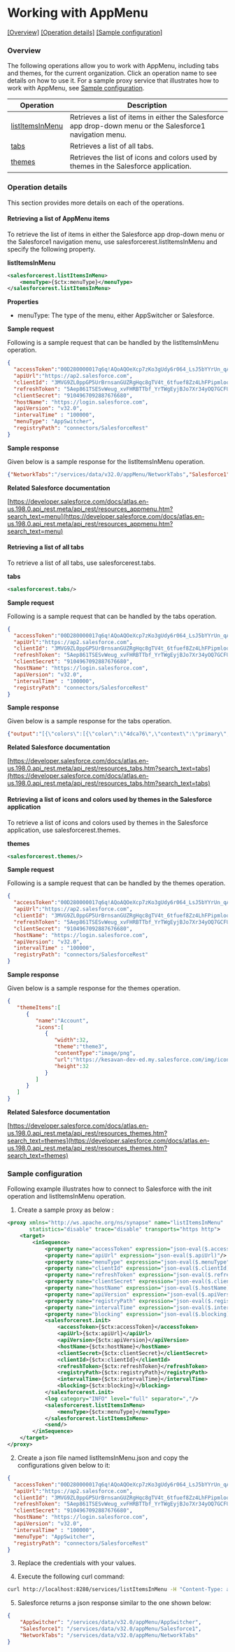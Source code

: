 # Working with AppMenu

[[Overview]](#overview)  [[Operation details]](#operation-details)  [[Sample configuration]](#sample-configuration)

### Overview 

The following operations allow you to work with AppMenu, including tabs and themes, for the current organization. Click an operation name to see details on how to use it.
For a sample proxy service that illustrates how to work with AppMenu, see [Sample configuration](#sample-configuration).

| Operation        | Description |
| ------------- |-------------|
| [listItemsInMenu](#retrieving-a-list-of-appmenu-items)    | Retrieves a list of items in either the Salesforce app drop-down menu or the Salesforce1 navigation menu. |
| [tabs](#retrieving-a-list-of-all-tabs)      | Retrieves a list of all tabs. |
| [themes](#retrieving-a-list-of-icons-and-colors-used-by-themes-in-the-salesforce-application)      | Retrieves the list of icons and colors used by themes in the Salesforce application.|

### Operation details

This section provides more details on each of the operations.

#### Retrieving a list of AppMenu items
To retrieve the list of items in either the Salesforce app drop-down menu or the Salesforce1 navigation menu, use salesforcerest.listItemsInMenu and specify the following property.

**listItemsInMenu**
```xml
<salesforcerest.listItemsInMenu>
    <menuType>{$ctx:menuType}</menuType>
</salesforcerest.listItemsInMenu>
```

**Properties**
* menuType: The type of the menu, either AppSwitcher or Salesforce.

**Sample request**

Following is a sample request that can be handled by the listItemsInMenu operation.

```json
{
  "accessToken":"00D280000017q6q!AQoAQOeXcp7zKo3gUdy6r064_LsJ5bYYrUn_qAZG9TtKFLPfUMRxiato.E162_2XAtCTZLFQTbNk2Rz6Zm_juSakFE_aaBPp",
  "apiUrl":"https://ap2.salesforce.com",
  "clientId": "3MVG9ZL0ppGP5UrBrnsanGUZRgHqc8gTV4t_6tfuef8Zz4LhFPipmlooU6GBszpplbTzVXXWjqkGHubhRip1s",
  "refreshToken": "5Aep861TSESvWeug_xvFHRBTTbf_YrTWgEyjBJo7Xr34yOQ7GCFUN5DnNPxzDIoGoWi4evqOl_lT1B9nE5dAtSb",
  "clientSecret": "9104967092887676680",
  "hostName": "https://login.salesforce.com",
  "apiVersion": "v32.0",
  "intervalTime" : "100000",
  "menuType": "AppSwitcher",
  "registryPath": "connectors/SalesforceRest"
}
```
**Sample response**

Given below is a sample response for the listItemsInMenu operation.

```json
{"NetworkTabs":"/services/data/v32.0/appMenu/NetworkTabs","Salesforce1":"/services/data/v32.0/appMenu/Salesforce1","AppSwitcher":"/services/data/v32.0/appMenu/AppSwitcher"}  
```

**Related Salesforce documentation**

[https://developer.salesforce.com/docs/atlas.en-us.198.0.api_rest.meta/api_rest/resources_appmenu.htm?search_text=menu](https://developer.salesforce.com/docs/atlas.en-us.198.0.api_rest.meta/api_rest/resources_appmenu.htm?search_text=menu)

#### Retrieving a list of all tabs

To retrieve a list of all tabs, use salesforcerest.tabs.

**tabs**
```xml
<salesforcerest.tabs/>
```

**Sample request**

Following is a sample request that can be handled by the tabs operation.

```json
{
  "accessToken":"00D280000017q6q!AQoAQOeXcp7zKo3gUdy6r064_LsJ5bYYrUn_qAZG9TtKFLPfUMRxiato.E162_2XAtCTZLFQTbNk2Rz6Zm_juSakFE_aaBPp",
  "apiUrl":"https://ap2.salesforce.com",
  "clientId": "3MVG9ZL0ppGP5UrBrnsanGUZRgHqc8gTV4t_6tfuef8Zz4LhFPipmlooU6GBszpplbTzVXXWjqkGHubhRip1s",
  "refreshToken": "5Aep861TSESvWeug_xvFHRBTTbf_YrTWgEyjBJo7Xr34yOQ7GCFUN5DnNPxzDIoGoWi4evqOl_lT1B9nE5dAtSb",
  "clientSecret": "9104967092887676680",
  "hostName": "https://login.salesforce.com",
  "apiVersion": "v32.0",
  "intervalTime" : "100000",
  "registryPath": "connectors/SalesforceRest"
}
```
**Sample response**

Given below is a sample response for the tabs operation.

```json
{"output":"[{\"colors\":[{\"color\":\"4dca76\",\"context\":\"primary\",\"theme\":\"theme4\"},{\"color\":\"319431\",\"context\":\"primary\",\"theme\":\"theme3\"}],\"custom\":true,\"iconUrl\":\"https://kesavan-dev-ed.my.salesforce.com/img/icon/form32.png\",..}
```

**Related Salesforce documentation**

[https://developer.salesforce.com/docs/atlas.en-us.198.0.api_rest.meta/api_rest/resources_tabs.htm?search_text=tabs](https://developer.salesforce.com/docs/atlas.en-us.198.0.api_rest.meta/api_rest/resources_tabs.htm?search_text=tabs)

#### Retrieving a list of icons and colors used by themes in the Salesforce application

To retrieve a list of icons and colors used by themes in the Salesforce application, use salesforcerest.themes.

**themes**
```xml
<salesforcerest.themes/>
```

**Sample request**

Following is a sample request that can be handled by the themes operation.

```json
{
  "accessToken":"00D280000017q6q!AQoAQOeXcp7zKo3gUdy6r064_LsJ5bYYrUn_qAZG9TtKFLPfUMRxiato.E162_2XAtCTZLFQTbNk2Rz6Zm_juSakFE_aaBPp",
  "apiUrl":"https://ap2.salesforce.com",
  "clientId": "3MVG9ZL0ppGP5UrBrnsanGUZRgHqc8gTV4t_6tfuef8Zz4LhFPipmlooU6GBszpplbTzVXXWjqkGHubhRip1s",
  "refreshToken": "5Aep861TSESvWeug_xvFHRBTTbf_YrTWgEyjBJo7Xr34yOQ7GCFUN5DnNPxzDIoGoWi4evqOl_lT1B9nE5dAtSb",
  "clientSecret": "9104967092887676680",
  "hostName": "https://login.salesforce.com",
  "apiVersion": "v32.0",
  "intervalTime" : "100000",
  "registryPath": "connectors/SalesforceRest"
}
```
**Sample response**

Given below is a sample response for the themes operation.

```json
{
   "themeItems":[
      {
         "name":"Account",
         "icons":[
            {
               "width":32,
               "theme":"theme3",
               "contentType":"image/png",
               "url":"https://kesavan-dev-ed.my.salesforce.com/img/icon/accounts32.png",
               "height":32
            }
         ]
      }
   ]
}
```

**Related Salesforce documentation**

[https://developer.salesforce.com/docs/atlas.en-us.198.0.api_rest.meta/api_rest/resources_themes.htm?search_text=themes](https://developer.salesforce.com/docs/atlas.en-us.198.0.api_rest.meta/api_rest/resources_themes.htm?search_text=themes)

### Sample configuration

Following example illustrates how to connect to Salesforce with the init operation and listItemsInMenu operation.

1. Create a sample proxy as below :

```xml
<proxy xmlns="http://ws.apache.org/ns/synapse" name="listItemsInMenu"
       statistics="disable" trace="disable" transports="https http">
    <target>
        <inSequence>
            <property name="accessToken" expression="json-eval($.accessToken)"/>
            <property name="apiUrl" expression="json-eval($.apiUrl)"/>
            <property name="menuType" expression="json-eval($.menuType"/>
            <property name="clientId" expression="json-eval($.clientId)"/>
            <property name="refreshToken" expression="json-eval($.refreshToken)"/>
            <property name="clientSecret" expression="json-eval($.clientSecret)"/>
            <property name="hostName" expression="json-eval($.hostName)"/>
            <property name="apiVersion" expression="json-eval($.apiVersion)"/>
            <property name="registryPath" expression="json-eval($.registryPath)"/>
            <property name="intervalTime" expression="json-eval($.intervalTime)"/>
            <property name="blocking" expression="json-eval($.blocking)"/>
            <salesforcerest.init>
                <accessToken>{$ctx:accessToken}</accessToken>
                <apiUrl>{$ctx:apiUrl}</apiUrl>
                <apiVersion>{$ctx:apiVersion}</apiVersion>
                <hostName>{$ctx:hostName}</hostName>
                <clientSecret>{$ctx:clientSecret}</clientSecret>
                <clientId>{$ctx:clientId}</clientId>
                <refreshToken>{$ctx:refreshToken}</refreshToken>
                <registryPath>{$ctx:registryPath}</registryPath>
                <intervalTime>{$ctx:intervalTime}</intervalTime>
                <blocking>{$ctx:blocking}</blocking>
            </salesforcerest.init>
            <log category="INFO" level="full" separator=","/>
            <salesforcerest.listItemsInMenu>
                <menuType>{$ctx:menuType}</menuType>
            </salesforcerest.listItemsInMenu>
            <send/>
        </inSequence>
    </target>
</proxy>
```

2. Create a json file named listItemsInMenu.json and copy the configurations given below to it:

```json
{
  "accessToken":"00D280000017q6q!AQoAQOeXcp7zKo3gUdy6r064_LsJ5bYYrUn_qAZG9TtKFLPfUMRxiato.E162_2XAtCTZLFQTbNk2Rz6Zm_juSakFE_aaBPp",
  "apiUrl":"https://ap2.salesforce.com",
  "clientId": "3MVG9ZL0ppGP5UrBrnsanGUZRgHqc8gTV4t_6tfuef8Zz4LhFPipmlooU6GBszpplbTzVXXWjqkGHubhRip1s",
  "refreshToken": "5Aep861TSESvWeug_xvFHRBTTbf_YrTWgEyjBJo7Xr34yOQ7GCFUN5DnNPxzDIoGoWi4evqOl_lT1B9nE5dAtSb",
  "clientSecret": "9104967092887676680",
  "hostName": "https://login.salesforce.com",
  "apiVersion": "v32.0",
  "intervalTime" : "100000",
  "menuType": "AppSwitcher",
  "registryPath": "connectors/SalesforceRest"
}                        
```
3. Replace the credentials with your values.

4. Execute the following curl command:

```bash
curl http://localhost:8280/services/listItemsInMenu -H "Content-Type: application/json" -d @listItemsInMenu.json
```
5. Salesforce returns a json response similar to the one shown below:
 
```json
{
    "AppSwitcher": "/services/data/v32.0/appMenu/AppSwitcher",
    "Salesforce1": "/services/data/v32.0/appMenu/Salesforce1",
    "NetworkTabs": "/services/data/v32.0/appMenu/NetworkTabs"
}
```
